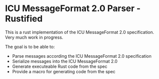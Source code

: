 # ICU MessageFormat 2.0 Parser - Rustified

This is a rust implementation of the ICU MessageFormat 2.0 specification. Very much work in progress.

The goal is to be able to:
- Parse messages according the ICU MessageFormat 2.0 specification
- Serialize messages into the ICU MessageFormat 2.0
- Generate executeable Rust code from the spec
- Provide a macro for generating code from the spec
